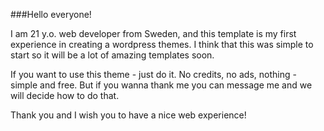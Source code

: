 ###Hello everyone!

I am 21 y.o. web developer from Sweden, and this template is my first experience in creating a wordpress themes. I think that this was simple to start so it will be a lot of amazing templates soon.

If you want to use this theme - just do it. No credits, no ads, nothing - simple and free. But if you wanna thank me you can message me and we will decide how to do that.

Thank you and I wish you to have a nice web experience!
